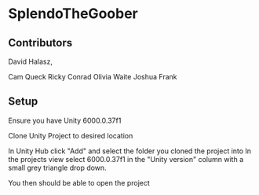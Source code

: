 # SplendoTheGoober

## Contributors
David Halasz,

Cam Queck
Ricky Conrad
Olivia Waite
Joshua Frank

## Setup
Ensure you have Unity 6000.0.37f1

Clone Unity Project to desired location

In Unity Hub click "Add" and select the folder you cloned the project into
In the projects view select 6000.0.37f1 in the "Unity version" column with a small grey triangle drop down.

You then should be able to open the project
